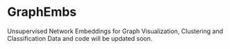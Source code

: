# GraphEmbs
Unsupervised Network Embeddings for Graph Visualization, Clustering and Classification
Data and code will be updated soon.
